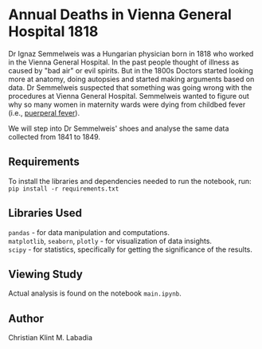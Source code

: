 # Annual Deaths in Vienna General Hospital 1818

Dr Ignaz Semmelweis was a Hungarian physician born in 1818 who worked in the Vienna General Hospital. In the past people thought of illness as caused by "bad air" or evil spirits. But in the 1800s Doctors started looking more at anatomy, doing autopsies and started making arguments based on data. Dr Semmelweis suspected that something was going wrong with the procedures at Vienna General Hospital. Semmelweis wanted to figure out why so many women in maternity wards were dying from childbed fever (i.e., [puerperal fever](https://en.wikipedia.org/wiki/Postpartum_infections)).

We will step into Dr Semmelweis' shoes and analyse the same data collected from 1841 to 1849.

## Requirements

To install the libraries and dependencies needed to run the notebook, run:
`pip install -r requirements.txt`

## Libraries Used

`pandas` - for data manipulation and computations.  
`matplotlib`, `seaborn`, `plotly` - for visualization of data insights.  
`scipy` - for statistics, specifically for getting the significance of the results.

## Viewing Study

Actual analysis is found on the notebook `main.ipynb`.

## Author

Christian Klint M. Labadia
